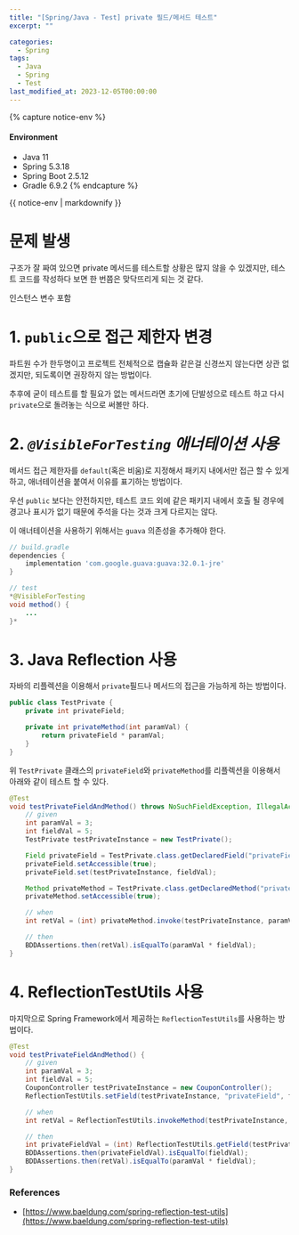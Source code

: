 ```yaml
---
title: "[Spring/Java - Test] private 필드/메서드 테스트"
excerpt: ""

categories:
  - Spring
tags:
  - Java
  - Spring
  - Test
last_modified_at: 2023-12-05T00:00:00
---
```


{% capture notice-env %}
#### Environment
 - Java 11
 - Spring 5.3.18
 - Spring Boot 2.5.12
 - Gradle 6.9.2 
{% endcapture %}
<div class="notice--primary">{{ notice-env | markdownify }}</div>


# 문제 발생

구조가 잘 짜여 있으면 private 메서드를 테스트할 상황은 많지 않을 수 있겠지만, 테스트 코드를 작성하다 보면 한 번쯤은 맞닥뜨리게 되는 것 같다.

인스턴스 변수 포함

# 1. `public`으로 접근 제한자 변경

파트원 수가 한두명이고 프로젝트 전체적으로 캡슐화 같은걸 신경쓰지 않는다면 상관 없겠지만,
되도록이면 권장하지 않는 방법이다. 

추후에 굳이 테스트를 할 필요가 없는 메서드라면 초기에 단발성으로 테스트 하고 다시 `private`으로 돌려놓는 식으로 써볼만 하다.

# 2. *`@VisibleForTesting` 애너테이션 사용*

메서드 접근 제한자를 `default`(혹은 비움)로 지정해서 패키지 내에서만 접근 할 수 있게 하고, 
애너테이션을 붙여서 이유를 표기하는 방법이다.

우선 `public` 보다는 안전하지만, 테스트 코드 외에 같은 패키지 내에서 호출 될 경우에 경고나 표시가 없기 때문에 주석을 다는 것과 크게 다르지는 않다.

이 애너테이션을 사용하기 위해서는 `guava` 의존성을 추가해야 한다.

```groovy
// build.gradle
dependencies {
	implementation 'com.google.guava:guava:32.0.1-jre'
}
```

```java
// test
*@VisibleForTesting
void method() {
	...
}*
```

# 3. Java Reflection 사용

자바의 리플렉션을 이용해서 `private`필드나 메서드의 접근을 가능하게 하는 방법이다.

```java
public class TestPrivate {
    private int privateField;

    private int privateMethod(int paramVal) {
        return privateField * paramVal;
    }
}
```

위 `TestPrivate` 클래스의 `privateField`와 `privateMethod`를 리플렉션을 이용해서 아래와 같이 테스트 할 수 있다.

```java
@Test
void testPrivateFieldAndMethod() throws NoSuchFieldException, IllegalAccessException, NoSuchMethodException, InvocationTargetException {
    // given
    int paramVal = 3;
    int fieldVal = 5;
    TestPrivate testPrivateInstance = new TestPrivate();

    Field privateField = TestPrivate.class.getDeclaredField("privateField");
    privateField.setAccessible(true);
    privateField.set(testPrivateInstance, fieldVal);

    Method privateMethod = TestPrivate.class.getDeclaredMethod("privateMethod", int.class);
    privateMethod.setAccessible(true);

    // when
    int retVal = (int) privateMethod.invoke(testPrivateInstance, paramVal);

    // then
    BDDAssertions.then(retVal).isEqualTo(paramVal * fieldVal);
}
```

# 4. ReflectionTestUtils 사용

마지막으로 Spring Framework에서 제공하는 `ReflectionTestUtils`를 사용하는 방법이다.

```java
@Test
void testPrivateFieldAndMethod() {
    // given
    int paramVal = 3;
    int fieldVal = 5;
    CouponController testPrivateInstance = new CouponController();
    ReflectionTestUtils.setField(testPrivateInstance, "privateField", fieldVal);

    // when
    int retVal = ReflectionTestUtils.invokeMethod(testPrivateInstance, "privateMethod", paramVal);

    // then
    int privateFieldVal = (int) ReflectionTestUtils.getField(testPrivateInstance, "privateField");
    BDDAssertions.then(privateFieldVal).isEqualTo(fieldVal);
    BDDAssertions.then(retVal).isEqualTo(paramVal * fieldVal);
}
```

### References

- [https://www.baeldung.com/spring-reflection-test-utils](https://www.baeldung.com/spring-reflection-test-utils)